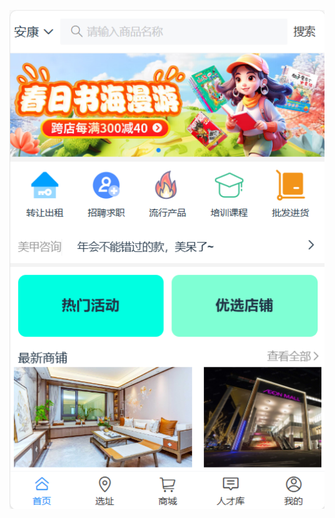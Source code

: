 ![image](https://github.com/ZAOM5423/Practice/blob/master/new-project/5ebae1832702b14ddf571469b14d59b.png)
